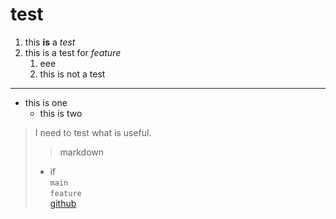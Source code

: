 # test
1. this **is** a *test*  
1. this is a test for *feature*  
    1. eee  
    2. this is not a test  

--------

- this is one
    - this is two  
> I need to test what is useful.
> 
> >markdown
> - if  
`main`  
`feature`  
[github](https://docs.github.com/zh/get-started/quickstart/hello-world "this is github")  
